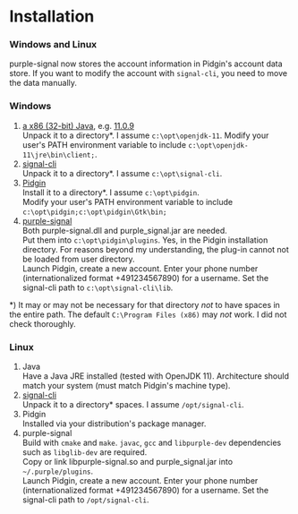 # Installation

### Windows and Linux

purple-signal now stores the account information in Pidgin's account data store. If you want to modify the account with `signal-cli`, you need to move the data manually.

### Windows

1. [a x86 (32-bit) Java](https://adoptopenjdk.net/releases.html), e.g. [11.0.9](https://github.com/AdoptOpenJDK/openjdk11-binaries/releases/download/jdk-11.0.9%2B11.1/OpenJDK11U-jdk_x86-32_windows_hotspot_11.0.9_11.zip)  
  Unpack it to a directory*. I assume `c:\opt\openjdk-11`.
  Modify your user's PATH environment variable to include `c:\opt\openjdk-11\jre\bin\client;`.
1. [signal-cli](https://github.com/AsamK/signal-cli/releases/tag/v0.6.12)  
  Unpack it to a directory*. I assume `c:\opt\signal-cli`.  
1. [Pidgin](https://sourceforge.net/projects/pidgin/files/Pidgin/2.13.0/pidgin-2.13.0-offline.exe/download)  
  Install it to a directory*. I assume `c:\opt\pidgin`.  
  Modify your user's PATH environment variable to include `c:\opt\pidgin;c:\opt\pidgin\Gtk\bin;`
1. [purple-signal](https://buildbot.hehoe.de/purple-signal/builds/)  
  Both purple-signal.dll and purple_signal.jar are needed.  
  Put them into `c:\opt\pidgin\plugins`. Yes, in the Pidgin installation directory. For reasons beyond my understanding, the plug-in cannot not be loaded from user directory.  
  Launch Pidgin, create a new account. Enter your phone number (internationalized format +491234567890) for a username. Set the signal-cli path to `c:\opt\signal-cli\lib`.

*) It may or may not be necessary for that directory *not* to have spaces in the entire path. The default `C:\Program Files (x86)` may *not* work. I did not check thoroughly.

### Linux

1. Java  
  Have a Java JRE installed (tested with OpenJDK 11). Architecture should match your system (must match Pidgin's machine type).
1. [signal-cli](https://github.com/AsamK/signal-cli/releases/tag/v0.6.12)  
  Unpack it to a directory* spaces. I assume `/opt/signal-cli`.
1. Pidgin  
  Installed via your distribution's package manager.
1. purple-signal  
  Build with `cmake` and `make`. `javac`, `gcc` and `libpurple-dev` dependencies such as `libglib-dev` are required.  
  Copy or link libpurple-signal.so and purple_signal.jar into `~/.purple/plugins`.  
  Launch Pidgin, create a new account. Enter your phone number (internationalized format +491234567890) for a username. Set the signal-cli path to `/opt/signal-cli`.
